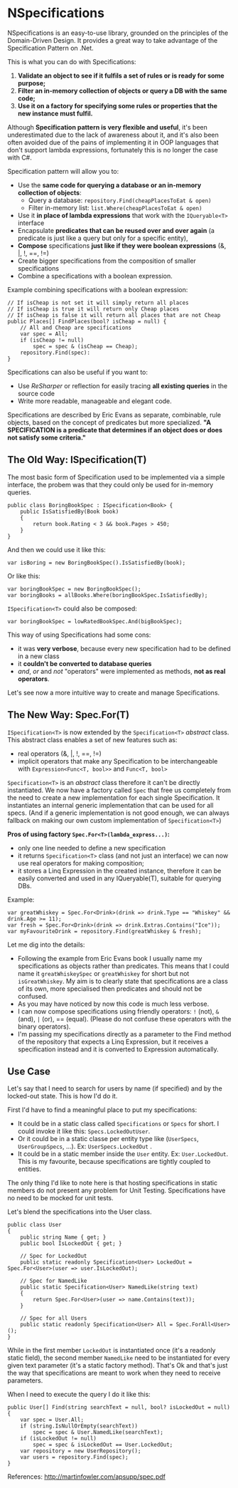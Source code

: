 NSpecifications
====

NSpecifications is an easy-to-use library, grounded on the principles of the Domain-Driven Design. It provides a great way to take advantage of the Specification Pattern on .Net.

This is what you can do with Specifications:

 1. **Validate an object to see if it fulfils a set of rules or is ready for some purpose;**
 2. **Filter an in-memory collection of objects or query a DB with the same code;**
 3. **Use it on a factory for specifying some rules or properties that the new instance must fulfil.**

Although **Specification pattern is very flexible and useful**, it's been underestimated due to the lack of awareness about it, and it's also been often avoided due of the pains of implementing it in OOP languages that don't support lambda expressions, fortunately this is no longer the case with C#. 

Specification pattern will allow you to:

 - Use the **same code for querying a database or an in-memory collection of objects**: 
	 - Query a database: `repository.Find(cheapPlacesToEat & open)`
	 - Filter in-memory list: `list.Where(cheapPlacesToEat & open)`
 - Use it **in place of lambda expressions** that work with the `IQueryable<T>` interface
 - Encapsulate **predicates that can be reused over and over again** (a predicate is just like a query but only for a specific entity),
 - **Compose** specifications **just like if they were boolean expressions**  (&, |, !, ==, !=)
 - Create bigger specifications from the composition of smaller specifications
 - Combine a specifications with a boolean expression.
   
Example combining specifications with a boolean expression:

    // If isCheap is not set it will simply return all places
    // If isCheap is true it will return only Cheap places
    // If isCheap is false it will return all places that are not Cheap
    public Places[] FindPlaces(bool? isCheap = null) {
        // All and Cheap are specifications
        var spec = All;
        if (isCheap != null)
	        spec = spec & (isCheap == Cheap);
        repository.Find(spec):
    }

Specifications can also be useful if you want to:
 - Use *ReSharper* or reflection for easily tracing **all existing queries** in the source code 
 - Write more readable, manageable and elegant code.

Specifications are described by Eric Evans as separate, combinable, rule objects, based on the concept of predicates but more specialized. **"A SPECIFICATION is a predicate that determines if an object does or does not satisfy some criteria."**

The Old Way: ISpecification(T)
--------------
The most basic form of Specification used to be implemented via a simple interface, the probem was that they could only be used for in-memory queries. 

    public class BoringBookSpec : ISpecification<Book> {
	    public IsSatisfiedBy(Book book)
	    {
		    return book.Rating < 3 && book.Pages > 450;
	    }
    }

And then we could use it like this:

    var isBoring = new BoringBookSpec().IsSatisfiedBy(book);

Or like this:

    var boringBookSpec = new BoringBookSpec();
    var boringBooks = allBooks.Where(boringBookSpec.IsSatisfiedBy);

`ISpecification<T>` could also be composed:

    var boringBookSpec = lowRatedBookSpec.And(bigBookSpec);

This way of using Specifications had some cons:

 - it was **very verbose**, because every new specification had to be defined in a new class
 - it **couldn't be converted to database queries**
 - *and*, *or* and *not* "operators" were implemented as methods, **not as real operators**. 

Let's see now a more intuitive way to create and manage Specifications.

## The New Way: Spec.For(T) ##

`ISpecification<T>` is now extended by the `Specification<T>` *abstract* class. This abstract class enables a set of new features such as: 

 - real operators (&, |, !, ==, !=)
 - implicit operators that make any Specification to be interchangeable with `Expression<Func<T, bool>>` and `Func<T, bool>` 

`Specification<T>` is an *abstract* class therefore it can't be directly instantiated. We now have a factory called `Spec` that free us completely from the need to create a new implementation for each single Specification. It instantiates an internal generic implementation that can be used for all specs. (And if a generic implementation is not good enough, we can always fallback on making our own custom implementation of `Specification<T>`) 

**Pros of using factory `Spec.For<T>(lambda_express...)`:**

 - only one line needed to define a new specification
 - it returns `Specification<T>` class (and not just an interface) we can now use real operators for making composition;
 - it stores a Linq Expression in the created instance, therefore it can be easily converted and used in any IQueryable(T), suitable for querying DBs. 

Example:

    var greatWhiskey = Spec.For<Drink>(drink => drink.Type == "Whiskey" && drink.Age >= 11);
    var fresh = Spec.For<Drink>(drink => drink.Extras.Contains("Ice"));
    var myFavouriteDrink = repository.Find(greatWhiskey & fresh);
    
Let me dig into the details:

 - Following the example from Eric Evans book I usually name my  specifications as objects rather than predicates. This means that I could name it  `greatWhiskeySpec` or `greatWhiskey` for short but not `isGreatWhiskey`. My aim is to clearly state that specifications are a class of its own, more specialised then predicates and should not be confused. 
 - As you may have noticed by now this code is much less verbose.
 - I can now compose specifications using friendly operators: `!` (not), `&` (and), `|` (or), == (equal). (Please do not confuse these operators with the binary operators).
 - I'm passing my specifications directly as a parameter to the Find method of the repository that expects a Linq Expression, but it receives a specification instead and it is converted to Expression automatically.

## Use Case ##

Let's say that I need to search for users by name (if specified) and by the locked-out state. This is how I'd do it.

First I'd have to find a meaningful place to put my specifications: 

 - It could be in a static class called `Specifications` or `Specs` for short. I could invoke it like this: `Specs.LockedOutUser`.   
 - Or it could be in a static classe per entity type like (`UserSpecs`, `UserGroupSpecs`, ...). Ex: `UserSpecs.LockedOut` .
 - It could be in a static member inside the `User` entity. Ex: `User.LockedOut`. This is my favourite, because specifications are tightly coupled to entities. 

The only thing I'd like to note here is that hosting specifications in static members do not present any problem for Unit Testing. Specifications have no need to be mocked for unit tests.

Let's blend the specifications into the User class.

    public class User 
    {
    	public string Name { get; }
    	public bool IsLockedOut { get; }
    	
    	// Spec for LockedOut
    	public static readonly Specification<User> LockedOut = Spec.For<User>(user => user.IsLockedOut);  
    	
    	// Spec for NamedLike
    	public static Specification<User> NamedLike(string text) 
    	{
    		return Spec.For<User>(user => name.Contains(text));
    	}
    	
    	// Spec for all Users
    	public static readonly Specification<User> All = Spec.ForAll<User>();  
    }

While in the first member `LockedOut` is instantiated once (it's a readonly static field), the second member `NamedLike` need to be instantiated for every given text parameter (it's a static factory method). That's Ok and that's just the way that specifications are meant to work when they need to receive parameters.

When I need to execute the query I do it like this:

    public User[] Find(string searchText = null, bool? isLockedOut = null) {
    	var spec = User.All;
    	if (string.IsNullOrEmpty(searchText))
    		spec = spec & User.NamedLike(searchText);
    	if (isLockedOut != null)
    		spec = spec & isLockedOut == User.LockedOut;
    	var repository = new UserRepository();
    	var users = repository.Find(spec);
    }




 





References:
http://martinfowler.com/apsupp/spec.pdf



